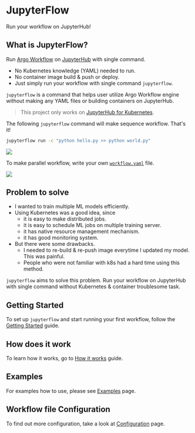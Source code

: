 # JupyterFlow

Run your workflow on JupyterHub!

## What is JupyterFlow?

Run [Argo Workflow](https://argoproj.github.io/argo) on [JupyterHub](https://jupyter.org/hub) with single command.

- No Kubernetes knowledge (YAML) needed to run.
- No container image build & push or deploy.
- Just simply run your workflow with single command `jupyterflow`.

`jupyterflow` is a command that helps user utilize Argo Workflow engine without making any YAML files or building containers on JupyterHub.

> This project only works on [JupyterHub for Kubernetes](https://zero-to-jupyterhub.readthedocs.io/en/latest).

The following `jupyterflow` command will make sequence workflow. That's it!

```bash
jupyterflow run -c "python hello.py >> python world.py"
```

![](https://raw.githubusercontent.com/hongkunyoo/jupyterflow/main/docs/images/intro.png)

To make parallel workflow, write your own [`workflow.yaml`](https://hongkunyoo.github.io/jupyterflow/configuration/) file.

![](https://raw.githubusercontent.com/hongkunyoo/jupyterflow/main/docs/images/dag.png)

## Problem to solve

- I wanted to train multiple ML models efficiently.
- Using Kubernetes was a good idea, since
    - it is easy to make distributed jobs.
    - it is easy to schedule ML jobs on multiple training server.
    - it has native resource management mechanism.
    - it has good monitoring system.
- But there were some drawbacks.
    - I needed to re-build & re-push image everytime I updated my model. This was painful.
    - People who were not familiar with k8s had a hard time using this method.

`jupyterflow` aims to solve this problem. Run your workflow  on JupyterHub with single command without Kubernetes & container troublesome task.

## Getting Started

To set up `jupyterflow` and start running your first workflow, follow the [Getting Started](https://hongkunyoo.github.io/jupyterflow/get-started) guide.

## How does it work

To learn how it works, go to [How it works](https://hongkunyoo.github.io/jupyterflow/how-it-works) guide.

## Examples

For examples how to use, please see [Examples](https://hongkunyoo.github.io/jupyterflow/examples) page.

## Workflow file Configuration

To find out more configuration, take a look at [Configuration](https://hongkunyoo.github.io/jupyterflow/configuration) page.
